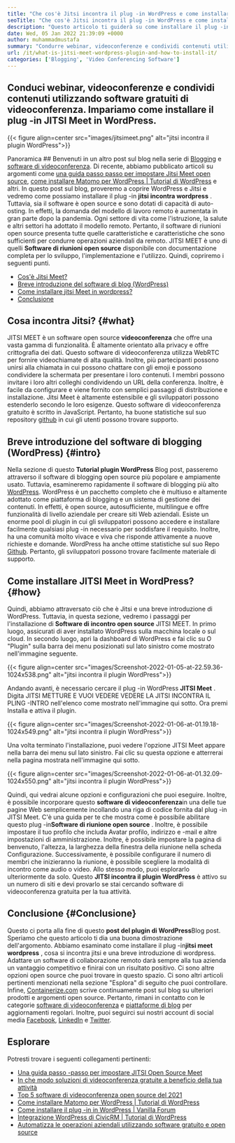 ```yaml
---
title: "Che cos'è Jitsi incontra il plug -in WordPress e come installarlo?" 
seoTitle: "Che cos'è Jitsi incontra il plug -in WordPress e come installarlo?" 
description: "Questo articolo ti guiderà su come installare il plug -in JITSI METTANTE WordPress. JITSI MEET è un software di videoconferenza open source con potenti funzionalità." 
date: Wed, 05 Jan 2022 21:39:09 +0000
author: muhammadmustafa
summary: "Condurre webinar, videoconferenze e condividi contenuti utilizzando software di videoconferenza gratuito. Impariamo come installare il plug -in JITSI Meet in WordPress." 
url: /it/what-is-jitsi-meet-wordpress-plugin-and-how-to-install-it/
categories: ['Blogging', 'Video Conferencing Software']
---
```


## Conduci webinar, videoconferenze e condividi contenuti utilizzando software gratuiti di videoconferenza. Impariamo come installare il plug -in JITSI Meet in WordPress.

{{< figure align=center src="images/jitsimeet.png" alt="jitsi incontra il plugin WordPress">}}


Panoramica ##
Benvenuti in un altro post sul blog nella serie di [Blogging][1] e [software di videoconferenza][2]. Di recente, abbiamo pubblicato articoli su argomenti come [una guida passo passo per impostare Jitsi Meet open source][3], [come installare Matomo per WordPress | Tutorial di WordPress][4] e altri. In questo post sul blog, proveremo a coprire WordPress e Jitsi e vedremo come possiamo installare il plug -in **jitsi incontra wordpress** . Tuttavia, sia il software è open source e sono dotati di capacità di auto-osting. In effetti, la domanda del modello di lavoro remoto è aumentata in gran parte dopo la pandemia. Ogni settore di vita come l'istruzione, la salute e altri settori ha adottato il modello remoto.
Pertanto, il software di riunioni open source presenta tutte quelle caratteristiche e caratteristiche che sono sufficienti per condurre operazioni aziendali da remoto. JITSI MEET è uno di quelli **Software di riunioni open source** disponibile con documentazione completa per lo sviluppo, l'implementazione e l'utilizzo. Quindi, copriremo i seguenti punti.
  * [Cos'è Jitsi Meet?][5]
  * [Breve introduzione del software di blog (WordPress)][6]
  * [Come installare jitsi Meet in wordpress?][7]
  * [Conclusione][8]

## Cosa incontra Jitsi? {#what}

JITSI MEET è un software open source **videoconferenza** che offre una vasta gamma di funzionalità. È altamente orientato alla privacy e offre crittografia dei dati. Questo software di videoconferenza utilizza WebRTC per fornire videochiamate di alta qualità. Inoltre, più partecipanti possono unirsi alla chiamata in cui possono chattare con gli emoji e possono condividere la schermata per presentare i loro contenuti. I membri possono invitare i loro altri colleghi condividendo un URL della conferenza. Inoltre, è facile da configurare e viene fornito con semplici passaggi di distribuzione e installazione. Jitsi Meet è altamente estensibile e gli sviluppatori possono estenderlo secondo le loro esigenze. Questo software di videoconferenza gratuito è scritto in JavaScript. Pertanto, ha buone statistiche sul suo repository [github][9] in cui gli utenti possono trovare supporto.

## Breve introduzione del software di blogging (WordPress) {#intro}

Nella sezione di questo **Tutorial plugin WordPress** Blog post, passeremo attraverso il software di blogging open source più popolare e ampiamente usato. Tuttavia, esamineremo rapidamente il software di blogging più alto [WordPress][10]. WordPress è un pacchetto completo che è multiuso e altamente adottato come piattaforma di blogging e un sistema di gestione dei contenuti. In effetti, è open source, autosufficiente, multilingue e offre funzionalità di livello aziendale per creare siti Web aziendali. Esiste un enorme pool di plugin in cui gli sviluppatori possono accedere e installare facilmente qualsiasi plug -in necessario per soddisfare il requisito. Inoltre, ha una comunità molto vivace e viva che risponde attivamente a nuove richieste e domande. WordPress ha anche ottime statistiche sul suo Repo [Github][11]. Pertanto, gli sviluppatori possono trovare facilmente materiale di supporto.

## Come installare JITSI Meet in WordPress? {#how}

Quindi, abbiamo attraversato ciò che è Jitsi e una breve introduzione di WordPress. Tuttavia, in questa sezione, vedremo i passaggi per l'installazione di **Software di incontro open source** JITSI MEET.
In primo luogo, assicurati di aver installato WordPress sulla macchina locale o sul cloud.
In secondo luogo, apri la dashboard di WordPress e fai clic su O "Plugin" sulla barra dei menu posizionati sul lato sinistro come mostrato nell'immagine seguente.

{{< figure align=center src="images/Screenshot-2022-01-05-at-22.59.36-1024x538.png" alt="jitsi incontra il plugin WordPress">}}

Andando avanti, è necessario cercare il plug -in WordPress **JITSI Meet** . Digita JITSI METTURE E VUOI VEDERE VEDERE LA JITSI INCONTRA IL PLING -INTRO nell'elenco come mostrato nell'immagine qui sotto. Ora premi Installa e attiva il plugin.

{{< figure align=center src="images/Screenshot-2022-01-06-at-01.19.18-1024x549.png" alt="jitsi incontra il plugin WordPress">}}

Una volta terminato l'installazione, puoi vedere l'opzione JITSI Meet appare nella barra dei menu sul lato sinistro. Fai clic su questa opzione e atterrerai nella pagina mostrata nell'immagine qui sotto.

{{< figure align=center src="images/Screenshot-2022-01-06-at-01.32.09-1024x550.png" alt="jitsi incontra il plugin WordPress">}}

Quindi, qui vedrai alcune opzioni e configurazioni che puoi eseguire. Inoltre, è possibile incorporare questo **software di videoconferenza**in una delle tue pagine Web semplicemente incollando una riga di codice fornita dal plug -in JITSI Meet. C'è una guida per te che mostra come è possibile abilitare questo plug -in**Software di riunione open source** . Inoltre, è possibile impostare il tuo profilo che includa Avatar profilo, indirizzo e -mail e altre impostazioni di amministrazione. Inoltre, è possibile impostare la pagina di benvenuto, l'altezza, la larghezza della finestra della riunione nella scheda Configurazione. Successivamente, è possibile configurare il numero di membri che inizieranno la riunione, è possibile scegliere la modalità di incontro come audio o video.
Allo stesso modo, puoi esplorarlo ulteriormente da solo. Questo **JITSI incontra il plugin WordPress** è attivo su un numero di siti e devi provarlo se stai cercando software di videoconferenza gratuita per la tua attività.

## Conclusione {#Conclusione}

Questo ci porta alla fine di questo **post del plugin di WordPress**Blog post. Speriamo che questo articolo ti dia una buona dimostrazione dell'argomento. Abbiamo esaminato come installare il plug -in**jitsi meet wordpress** , cosa si incontra jitsi e una breve introduzione di wordpress. Adattare un software di collaborazione remoto darà sempre alla tua azienda un vantaggio competitivo e finirai con un risultato positivo. Ci sono altre opzioni open source che puoi trovare in questo spazio. Ci sono altri articoli pertinenti menzionati nella sezione "Esplora" di seguito che puoi controllare.
Infine, [Containerize.com][12] scrive continuamente post sul blog su ulteriori prodotti e argomenti open source. Pertanto, rimani in contatto con le categorie [software di videoconferenza][13] e [piattaforme di blog][14] per aggiornamenti regolari. Inoltre, puoi seguirci sui nostri account di social media [Facebook][15], [LinkedIn][16] e [Twitter][17].

## Esplorare
Potresti trovare i seguenti collegamenti pertinenti:
  * [Una guida passo -passo per impostare JITSI Open Source Meet][3]
  * [In che modo soluzioni di videoconferenza gratuite a beneficio della tua attività][18]
  * [Top 5 software di videoconferenza open source del 2021][19]
  * [Come installare Matomo per WordPress | Tutorial di WordPress][20]
  * [Come installare il plug -in in WordPress | Vanilla Forum][21]
  * [Integrazione WordPress di CivicRM | Tutorial di WordPress][22]
  * [Automatizza le operazioni aziendali utilizzando software gratuito e open source][23]



[1]: https://blog.containerize.com/category/blogging/
[2]: https://blog.containerize.com/category/video-conferencing-software/
[3]: https://blog.containerize.com/video-conferencing-software/how-to-set-up-open-source-jitsi-meet/
[4]: http://how%20to%20install%20matomo%20for%20wordpress%20%7C%20wordpress%20tutorial/
[5]: #what
[6]: #intro
[7]: #how
[8]: #Conclusion
[9]: https://github.com/jitsi/jitsi-meet
[10]: https://products.containerize.com/blogging/wordpress/
[11]: https://github.com/wordpress/
[12]: https://www.containerize.com/
[13]: https://products.containerize.com/video-conferencing/
[14]: https://products.containerize.com/blogging/
[15]: https://web.facebook.com/containerize
[16]: https://www.linkedin.com/company/containerize/
[17]: https://twitter.com/containerize_co
[18]: https://blog.containerize.com/
[19]: https://blog.containerize.com/video-conferencing-software/top-5-open-source-video-conferencing-software-of-2021/
[20]: #
[21]: https://blog.containerize.com/blogging/how-to-a-install-plugin-in-wordpress-vanilla-forum/
[22]: https://blog.containerize.com/blogging/civicrm-wordpress-integration-wordpress-tutorial/
[23]: https://blog.containerize.com/blogging/automate-business-operations-using-open-source-software/
